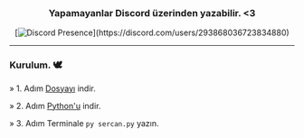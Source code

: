<br/>
<div align="center">

### Yapamayanlar Discord üzerinden yazabilir. <3
[![Discord Presence](https://lanyard-profile-readme.vercel.app/api/293868036723834880?theme=light&bg=809ecf&animated=false&hideDiscrim=true&borderRadius=30px&idleMessage=Probably%20doing%20something%20else...)](https://discord.com/users/293868036723834880)

</div>

--------------------------------------

### Kurulum. 🕊️
» 1. Adım <a href="https://github.com/sercwn/doraemon-art/archive/refs/heads/main.zip">Dosyayı</a> indir.
  
» 2. Adım <a href="https://www.python.org/downloads/">Python'u</a> indir.
  
» 3. Adım Terminale ```py sercan.py``` yazın. 



